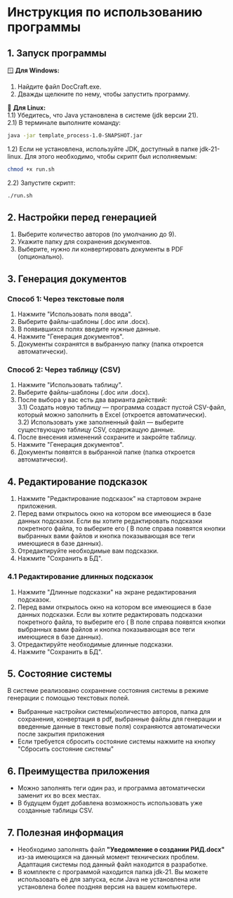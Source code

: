 # Инструкция по использованию программы 

## 1. Запуск программы  

🪟 **Для Windows:** 
1) Найдите файл DocCraft.exe.  
2) Дважды щелкните по нему, чтобы запустить программу.  

🐧 **Для Linux:**  
1.1) Убедитесь, что Java установлена в системе (jdk версии 21).  
2.1) В терминале выполните команду:  
```bash
java -jar template_process-1.0-SNAPSHOT.jar
```
1.2) Если не установлена, используйте JDK, доступный в папке jdk-21-linux. Для этого необходимо, чтобы скрипт был исполняемым:
```bash
chmod +x run.sh
```
2.2) Запустите скрипт:
```bash
./run.sh
```

## 2. Настройки перед генерацией  
1) Выберите количество авторов (по умолчанию до 9).  
2) Укажите папку для сохранения документов.  
3) Выберите, нужно ли конвертировать документы в PDF (опционально).  

## 3. Генерация документов  
### Способ 1: Через текстовые поля  
1) Нажмите "Использовать поля ввода".  
2) Выберите файлы-шаблоны (.doc или .docx).  
3) В появившихся полях введите нужные данные.  
4) Нажмите "Генерация документов".  
5) Документы сохранятся в выбранную папку (папка откроется автоматически).  

### Способ 2: Через таблицу (CSV)  
1) Нажмите "Использовать таблицу".  
2) Выберите файлы-шаблоны (.doc или .docx).  
3) После выбора у вас есть два варианта действий:  
3.1) Создать новую таблицу — программа создаст пустой CSV-файл, который можно заполнить в Excel (откроется автоматически).  
3.2) Использовать уже заполненный файл — выберите существующую таблицу CSV, содержащую данные.
4) После внесения изменений сохраните и закройте таблицу.
5) Нажмите "Генерация документов".  
6) Документы появятся в выбранной папке (папка откроется автоматически).

## 4. Редактирование подсказок
1) Нажмите "Редактирование подсказок" на стартовом экране приложения.
2) Перед вами открылось окно на котором все имеющиеся в базе данных подсказки. Если вы хотите редактировать подсказки покретного файла, то выберите его ( В поле справа появятся кнопки выбранных вами файлов и кнопка показывающая все теги имеющиеся в базе данных).
3) Отредактируйте необходимые вам подсказки.
4) Нажмите "Сохранить в БД".

### 4.1 Редактирование длинных подсказок 
1) Нажмите "Длинные подсказки" на экране редактирования подсказок.
2) Перед вами открылось окно на котором все имеющиеся в базе данных подсказки. Если вы хотите редактировать подсказки покретного файла, то выберите его ( В поле справа появятся кнопки выбранных вами файлов и кнопка показывающая все теги имеющиеся в базе данных).
3) Отредактируйте необходимые длинные подсказки.
4) Нажмите "Сохранить в БД".

## 5. Состояние системы
В системе реализовано сохранение состояния системы в режиме генерации с помощью текстовых полей.
- Выбранные настройки системы(количество авторов, папка для сохранения, конвертация в pdf, 
выбранные файлы для генерации и введенные данные в текстовые поля) сохраняются автоматически после закрытия приложения
- Если требуется сбросить состояние системы нажмите на кнопку "Сбросить состояние системы"

## 6. Преимущества приложения  
- Можно заполнять теги один раз, и программа автоматически заменит их во всех местах.  
- В будущем будет добавлена возможность использовать уже созданные таблицы CSV.  

## 7. Полезная информация  
- Необходимо заполнять файл **"Уведомление о создании РИД.docx"** из-за имеющихся на данный момент технических проблем. Адаптация системы под данный файл находится в разработке.
- В комплекте с программой находится папка jdk-21. Вы можете использовать её для запуска, если Java не установлена или установлена более поздняя версия на вашем компьютере.